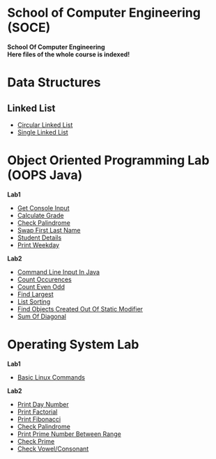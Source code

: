 # School of Computer Engineering (SOCE)
**School Of Computer Engineering**<br/>
**Here files of the whole course is indexed!**

# Data Structures

<h2>Linked List </h2>

* [Circular Linked List](https://github.com/adityaxanand/SOCE/blob/main/Data%20Structures/circularLinkedList.c) <br/>
* [Single Linked List](https://github.com/adityaxanand/SOCE/blob/main/Data%20Structures/singleLinkedList.c) <br/>

# Object Oriented Programming Lab (OOPS Java)

**Lab1**

* [Get Console Input](https://github.com/adityaxanand/SOCE/blob/main/OOPS%20Java%20Lab/Lab1/getConsoleInputExample.java) <br/>
* [Calculate Grade](https://github.com/adityaxanand/SOCE/blob/main/OOPS%20Java%20Lab/Lab1/grade.java) <br/>
* [Check Palindrome](https://github.com/adityaxanand/SOCE/blob/main/OOPS%20Java%20Lab/Lab1/palindromeCheck.java) <br/>
* [Swap First Last Name](https://github.com/adityaxanand/SOCE/blob/main/OOPS%20Java%20Lab/Lab1/printName.java) <br/>
* [Student Details](https://github.com/adityaxanand/SOCE/blob/main/OOPS%20Java%20Lab/Lab1/student.java) <br/>
* [Print Weekday](https://github.com/adityaxanand/SOCE/blob/main/OOPS%20Java%20Lab/Lab1/weekday.java) <br/>

**Lab2**

* [Command Line Input In Java](https://github.com/adityaxanand/SOCE/blob/main/OOPS%20Java%20Lab/Lab2/commandLineDemo.java) <br/>
* [Count Occurences](https://github.com/adityaxanand/SOCE/blob/main/OOPS%20Java%20Lab/Lab2/countOccurences.java) <br/>
* [Count Even Odd](https://github.com/adityaxanand/SOCE/blob/main/OOPS%20Java%20Lab/Lab2/evenOdd.java) <br/>
* [Find Largest](https://github.com/adityaxanand/SOCE/blob/main/OOPS%20Java%20Lab/Lab2/largestNumber.java) <br/>
* [List Sorting](https://github.com/adityaxanand/SOCE/blob/main/OOPS%20Java%20Lab/Lab2/sortList.java) <br/>
* [Find Objects Created Out Of Static Modifier](https://github.com/adityaxanand/SOCE/blob/main/OOPS%20Java%20Lab/Lab2/staticModifier.java) <br/>
* [Sum Of Diagonal](https://github.com/adityaxanand/SOCE/blob/main/OOPS%20Java%20Lab/Lab2/sumDiagonal.java) <br/>



# Operating System Lab

**Lab1**

* [Basic Linux Commands](https://github.com/adityaxanand/SOCE/blob/main/OS%20Lab/Lab1/Basic%20Linux%20Commands.txt) <br/>

**Lab2**

* [Print Day Number](https://github.com/adityaxanand/SOCE/blob/main/OS%20Lab/Lab1/day_number.sh) <br/>
* [Print Factorial](https://github.com/adityaxanand/SOCE/blob/main/OS%20Lab/Lab1/factorial.sh) <br/>
* [Print Fibonacci](https://github.com/adityaxanand/SOCE/blob/main/OS%20Lab/Lab1/fibonacci.sh) <br/>
* [Check Palindrome](https://github.com/adityaxanand/SOCE/blob/main/OS%20Lab/Lab1/palindrome.sh) <br/>
* [Print Prime Number Between Range](https://github.com/adityaxanand/SOCE/blob/main/OS%20Lab/Lab1/prime_in_range.sh) <br/>
* [Check Prime](https://github.com/adityaxanand/SOCE/blob/main/OS%20Lab/Lab1/prime.sh) <br/>
* [Check Vowel/Consonant](https://github.com/adityaxanand/SOCE/blob/main/OS%20Lab/Lab1/vowel_consonant.sh) <br/>